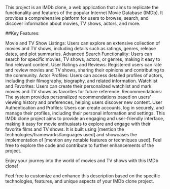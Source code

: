 This project is an IMDb clone, a web application that aims to replicate the functionality and features of the popular Internet Movie Database (IMDb). It provides a comprehensive platform for users to browse, search, and discover information about movies, TV shows, actors, and more.

##Key Features:

Movie and TV Show Listings: Users can explore an extensive collection of movies and TV shows, including details such as ratings, genres, release dates, and plot summaries.
Advanced Search Functionality: Users can search for specific movies, TV shows, actors, or genres, making it easy to find relevant content.
User Ratings and Reviews: Registered users can rate and review movies and TV shows, sharing their opinions and contributing to the community.
Actor Profiles: Users can access detailed profiles of actors, including their filmography, biography, and related information.
Watchlist and Favorites: Users can create their personalized watchlist and mark movies and TV shows as favorites for future reference.
Recommendations: The system provides personalized recommendations based on users' viewing history and preferences, helping users discover new content.
User Authentication and Profiles: Users can create accounts, log in securely, and manage their profiles, including their personal information and settings.
This IMDb clone project aims to provide an engaging and user-friendly interface, making it easy for movie enthusiasts to explore and engage with their favorite films and TV shows. It is built using [mention the technologies/frameworks/languages used] and showcases the implementation of [mention any notable features or techniques used]. Feel free to explore the code and contribute to further enhancements of the project.

Enjoy your journey into the world of movies and TV shows with this IMDb clone!

Feel free to customize and enhance this description based on the specific technologies, features, and unique aspects of your IMDb clone project.
